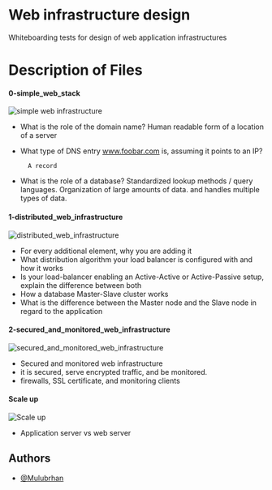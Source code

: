 
# Web infrastructure design

Whiteboarding tests for design of web application infrastructures

# Description of Files
#### 0-simple_web_stack
![simple web infrastructure](https://photos.google.com/photo/AF1QipOP8vyyMKN9QB2YDMC_pmwhwZAvTHS-iVUIER6b)
* What is the role of the domain name?
Human readable form of a location of a server


* What type of DNS entry www.foobar.com is, assuming it points to an IP?

        A record

* What is the role of a database?
Standardized lookup methods / query languages.
Organization of large amounts of data. and 
handles multiple types of data.

#### 1-distributed_web_infrastructure
![distributed_web_infrastructure](https://photos.google.com/photo/AF1QipNUZBInZkHjT45SZUH1fx0zhwOgOW3SwS3e7O2F)
* For every additional element, why you are adding it
* What distribution algorithm your load balancer is configured with and how it works
* Is your load-balancer enabling an Active-Active or Active-Passive setup, explain the difference between both
* How a database Master-Slave cluster works
* What is the difference between the Master node and the Slave node in regard to the application

#### 2-secured_and_monitored_web_infrastructure
![secured_and_monitored_web_infrastructure](https://photos.google.com/photo/AF1QipMNET9XGmultuFwWO4frCHt4V9LzLC5Q0DK6E6d)

*  Secured and monitored web infrastructure
* it is secured, serve encrypted traffic, and be monitored.
* firewalls, SSL certificate, and monitoring clients


#### Scale up
![Scale up](https://photos.google.com/photo/AF1QipOafUSMKeGLxVU668yXhAsRNjxdCOF9wO6yzvbl)
* Application server vs web server


## Authors

- [@Mulubrhan](https://www.linkedin.com/in/mulubrhan-birhanu-94a19923b)

